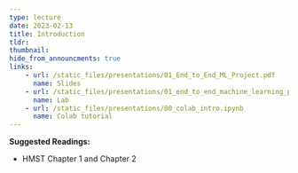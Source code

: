 ```yaml
---
type: lecture
date: 2023-02-13
title: Introduction
tldr: 
thumbnail: 
hide_from_announcments: true
links: 
    - url: /static_files/presentations/01_End_to_End_ML_Project.pdf
      name: Slides
    - url: /static_files/presentations/01_end_to_end_machine_learning_project.ipynb
      name: Lab
    - url: /static_files/presentations/00_colab_intro.ipynb
      name: Colab tutorial
---
```

**Suggested Readings:**
- HMST Chapter 1 and Chapter 2
